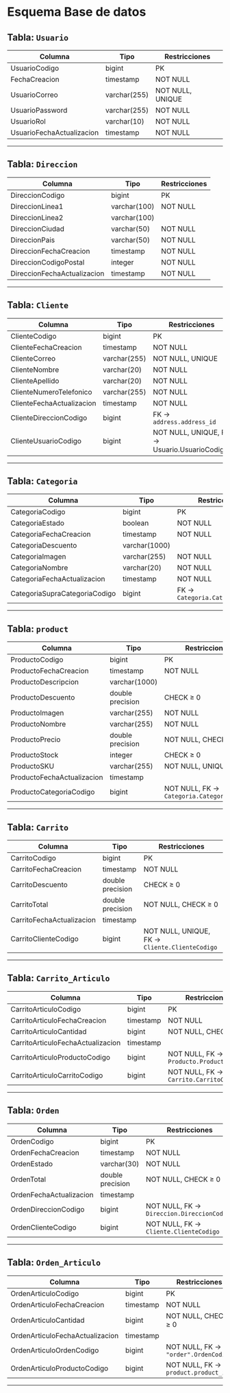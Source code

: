 # Esquema Base de datos
 

## Tabla: `Usuario`

| Columna                   | Tipo         | Restricciones    |
| ------------------------- | ------------ | ---------------- |
| UsuarioCodigo             | bigint       | PK               |
| FechaCreacion             | timestamp    | NOT NULL         |
| UsuarioCorreo             | varchar(255) | NOT NULL, UNIQUE |
| UsuarioPassword           | varchar(255) | NOT NULL         |
| UsuarioRol                | varchar(10)  | NOT NULL         |
| UsuarioFechaActualizacion | timestamp    | NOT NULL         |

---

## Tabla: `Direccion`

| Columna                     | Tipo         | Restricciones |
| --------------------------- | ------------ | ------------- |
| DireccionCodigo             | bigint       | PK            |
| DireccionLinea1             | varchar(100) | NOT NULL      |
| DireccionLinea2             | varchar(100) |               |
| DireccionCiudad             | varchar(50)  | NOT NULL      |
| DireccionPais               | varchar(50)  | NOT NULL      |
| DireccionFechaCreacion      | timestamp    | NOT NULL      |
| DireccionCodigoPostal       | integer      | NOT NULL      |
| DireccionFechaActualizacion | timestamp    | NOT NULL      |

---

## Tabla: `Cliente`

| Columna                   | Tipo         | Restricciones                                 |
| ------------------------- | ------------ | --------------------------------------------- |
| ClienteCodigo             | bigint       | PK                                            |
| ClienteFechaCreacion      | timestamp    | NOT NULL                                      |
| ClienteCorreo             | varchar(255) | NOT NULL, UNIQUE                              |
| ClienteNombre             | varchar(20)  | NOT NULL                                      |
| ClienteApellido           | varchar(20)  | NOT NULL                                      |
| ClienteNumeroTelefonico   | varchar(255) | NOT NULL                                      |
| ClienteFechaActualizacion | timestamp    | NOT NULL                                      |
| ClienteDireccionCodigo    | bigint       | FK → `address.address_id`                     |
| ClienteUsuarioCodigo      | bigint       | NOT NULL, UNIQUE, FK → Usuario.UsuarioCodigo` |

---

## Tabla: `Categoria`

| Columna                       | Tipo          | Restricciones                    |
| ----------------------------- | ------------- | -------------------------------- |
| CategoriaCodigo               | bigint        | PK                               |
| CategoriaEstado               | boolean       | NOT NULL                         |
| CategoriaFechaCreacion        | timestamp     | NOT NULL                         |
| CategoriaDescuento            | varchar(1000) |                                  |
| CategoriaImagen               | varchar(255)  | NOT NULL                         |
| CategoriaNombre               | varchar(20)   | NOT NULL                         |
| CategoriaFechaActualizacion   | timestamp     | NOT NULL                         |
| CategoriaSupraCategoriaCodigo | bigint        | FK → `Categoria.CategoriaCodigo` |

---

## Tabla: `product`

| Columna                    | Tipo             | Restricciones                              |
| -------------------------- | ---------------- | ------------------------------------------ |
| ProductoCodigo             | bigint           | PK                                         |
| ProductoFechaCreacion      | timestamp        | NOT NULL                                   |
| ProductoDescripcion        | varchar(1000)    |                                            |
| ProductoDescuento          | double precision | CHECK ≥ 0                                  |
| ProductoImagen             | varchar(255)     | NOT NULL                                   |
| ProductoNombre             | varchar(255)     | NOT NULL                                   |
| ProductoPrecio             | double precision | NOT NULL, CHECK ≥ 0                        |
| ProductoStock              | integer          | CHECK ≥ 0                                  |
| ProductoSKU                | varchar(255)     | NOT NULL, UNIQUE                           |
| ProductoFechaActualizacion | timestamp        |                                            |
| ProductoCategoriaCodigo    | bigint           | NOT NULL, FK → `Categoria.CategoriaCodigo` |


---

## Tabla: `Carrito`

| Columna                   | Tipo             | Restricciones                                  |
| ------------------------- | ---------------- | ---------------------------------------------- |
| CarritoCodigo             | bigint           | PK                                             |
| CarritoFechaCreacion      | timestamp        | NOT NULL                                       |
| CarritoDescuento          | double precision | CHECK ≥ 0                                      |
| CarritoTotal              | double precision | NOT NULL, CHECK ≥ 0                            |
| CarritoFechaActualizacion | timestamp        |                                                |
| CarritoClienteCodigo      | bigint           | NOT NULL, UNIQUE, FK → `Cliente.ClienteCodigo` |

---

## Tabla: `Carrito_Articulo`

| Columna                           | Tipo      | Restricciones                            |
| --------------------------------- | --------- | ---------------------------------------- |
| CarritoArticuloCodigo             | bigint    | PK                                       |
| CarritoArticuloFechaCreacion      | timestamp | NOT NULL                                 |
| CarritoArticuloCantidad           | bigint    | NOT NULL, CHECK ≥ 0                      |
| CarritoArticuloFechaActualizacion | timestamp |                                          |
| CarritoArticuloProductoCodigo     | bigint    | NOT NULL, FK → `Producto.ProductoCodigo` |
| CarritoArticuloCarritoCodigo      | bigint    | NOT NULL, FK → `Carrito.CarritoCodigo`   |

---

## Tabla: `Orden`  

| Columna                 | Tipo             | Restricciones                              |
| ----------------------- | ---------------- | ------------------------------------------ |
| OrdenCodigo             | bigint           | PK                                         |
| OrdenFechaCreacion      | timestamp        | NOT NULL                                   |
| OrdenEstado             | varchar(30)      | NOT NULL                                   |
| OrdenTotal              | double precision | NOT NULL, CHECK ≥ 0                        |
| OrdenFechaActualizacion | timestamp        |                                            |
| OrdenDireccionCodigo    | bigint           | NOT NULL, FK → `Direccion.DireccionCodigo` |
| OrdenClienteCodigo      | bigint           | NOT NULL, FK → `Cliente.ClienteCodigo`     |


---

## Tabla: `Orden_Articulo`

| Columna                         | Tipo      | Restricciones                        |
| ------------------------------- | --------- | ------------------------------------ |
| OrdenArticuloCodigo             | bigint    | PK                                   |
| OrdenArticuloFechaCreacion      | timestamp | NOT NULL                             |
| OrdenArticuloCantidad           | bigint    | NOT NULL, CHECK ≥ 0                  |
| OrdenArticuloFechaActualizacion | timestamp |                                      |
| OrdenArticuloOrdenCodigo        | bigint    | NOT NULL, FK → `"order".OrdenCodigo` |
| OrdenArticuloProductoCodigo     | bigint    | NOT NULL, FK → `product.product_id`  |

---















